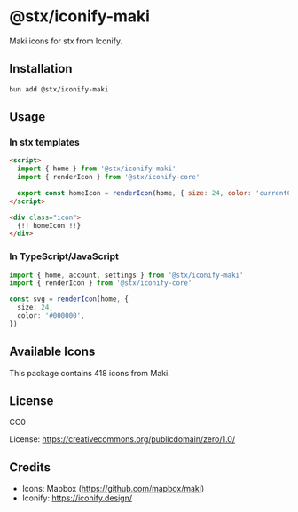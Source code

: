 # @stx/iconify-maki

Maki icons for stx from Iconify.

## Installation

```bash
bun add @stx/iconify-maki
```

## Usage

### In stx templates

```html
<script>
  import { home } from '@stx/iconify-maki'
  import { renderIcon } from '@stx/iconify-core'

  export const homeIcon = renderIcon(home, { size: 24, color: 'currentColor' })
</script>

<div class="icon">
  {!! homeIcon !!}
</div>
```

### In TypeScript/JavaScript

```typescript
import { home, account, settings } from '@stx/iconify-maki'
import { renderIcon } from '@stx/iconify-core'

const svg = renderIcon(home, {
  size: 24,
  color: '#000000',
})
```

## Available Icons

This package contains 418 icons from Maki.

## License

CC0

License: https://creativecommons.org/publicdomain/zero/1.0/

## Credits

- Icons: Mapbox (https://github.com/mapbox/maki)
- Iconify: https://iconify.design/
